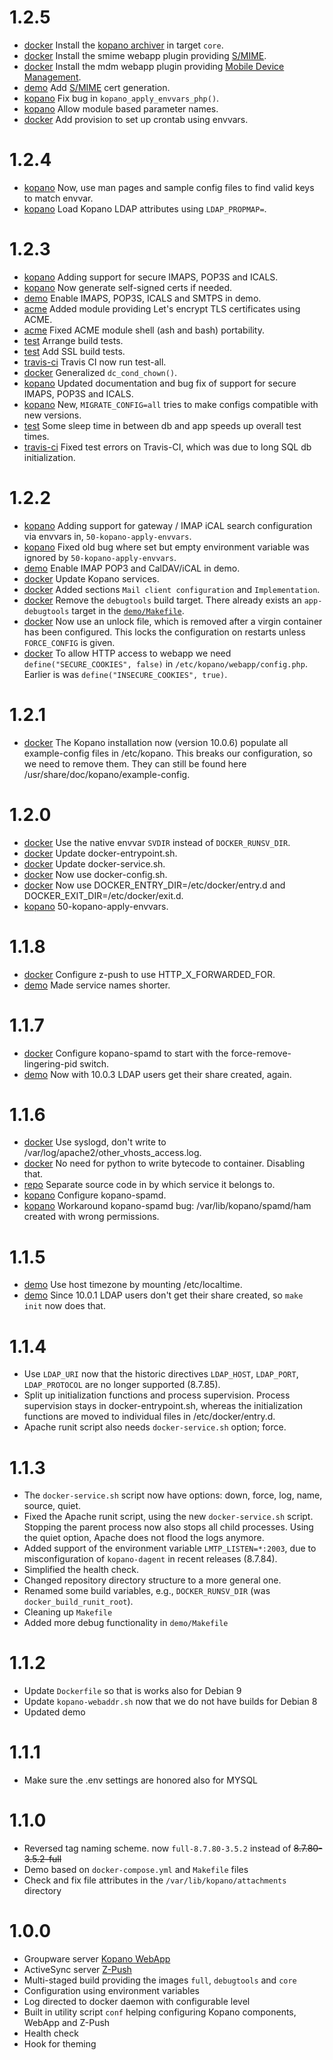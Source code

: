 # 1.2.5

- [docker](Dockerfile) Install the [kopano archiver](https://documentation.kopano.io/kopano_archiver_manual/) in target `core`.
- [docker](Dockerfile) Install the smime webapp plugin providing [S/MIME](https://kopano.com/blog/s-mime-plugin-description/).
- [docker](Dockerfile) Install the mdm webapp plugin providing [Mobile Device Management](https://documentation.kopano.io/webapp_mdm_manual/).
- [demo](demo) Add [S/MIME](https://kopano.com/blog/s-mime-plugin-description/) cert generation.
- [kopano](src/kopano/entry.d/10-kopano-common) Fix bug in `kopano_apply_envvars_php()`.
- [kopano](src/kopano/entry.d/10-kopano-common) Allow module based parameter names.
- [docker](src/docker/bin/docker-config.sh) Add provision to set up crontab using envvars.

# 1.2.4

- [kopano](src/kopano) Now, use man pages and sample config files to find valid keys to match envvar.
- [kopano](src/kopano) Load Kopano LDAP attributes using `LDAP_PROPMAP=`.

# 1.2.3

- [kopano](src/kopano) Adding support for secure IMAPS, POP3S and ICALS.
- [kopano](src/kopano) Now generate self-signed certs if needed.
- [demo](demo) Enable IMAPS, POP3S, ICALS and SMTPS in demo.
- [acme](src/acme) Added module providing Let's encrypt TLS certificates using ACME.
- [acme](src/acme) Fixed ACME module shell (ash and bash) portability.
- [test](test/Makefile) Arrange build tests.
- [test](test/Makefile) Add SSL build tests.
- [travis-ci](.travis.yml) Travis CI now run test-all.
- [docker](src/docker/bin/docker-config.sh) Generalized `dc_cond_chown()`.
- [kopano](src/kopano) Updated documentation and bug fix of support for secure IMAPS, POP3S and ICALS.
- [kopano](src/kopano) New, `MIGRATE_CONFIG=all` tries to make configs compatible with new versions.
- [test](test/Makefile) Some sleep time in between db and app speeds up overall test times.
- [travis-ci](.travis.yml) Fixed test errors on Travis-CI, which was due to long SQL db initialization.

# 1.2.2

- [kopano](src/kopano) Adding support for gateway / IMAP iCAL search configuration via envvars in, `50-kopano-apply-envvars`.
- [kopano](src/kopano) Fixed old bug where set but empty environment variable was ignored by `50-kopano-apply-envvars`.
- [demo](demo) Enable IMAP POP3 and CalDAV/iCAL in demo.
- [docker](Dockerfile) Update Kopano services.
- [docker](README.md) Added sections `Mail client configuration` and `Implementation`.
- [docker](Dockerfile) Remove the `debugtools` build target. There already exists an `app-debugtools` target in the [`demo/Makefile`](demo/Makefile).
- [docker](Dockerfile) Now use an unlock file, which is removed after a virgin container has been configured. This locks the configuration on restarts unless `FORCE_CONFIG` is given.
- [docker](Dockerfile) To allow HTTP access to webapp we need `define("SECURE_COOKIES", false)` in `/etc/kopano/webapp/config.php`. Earlier is was `define("INSECURE_COOKIES", true)`.

# 1.2.1

- [docker](Dockerfile) The Kopano installation now (version 10.0.6) populate all example-config files in /etc/kopano. This breaks our configuration, so we need to remove them. They can still be found here /usr/share/doc/kopano/example-config.

# 1.2.0

- [docker](src/docker) Use the native envvar `SVDIR` instead of `DOCKER_RUNSV_DIR`.
- [docker](src/docker) Update docker-entrypoint.sh.
- [docker](src/docker) Update docker-service.sh.
- [docker](src/docker) Now use docker-config.sh.
- [docker](src/docker) Now use DOCKER_ENTRY_DIR=/etc/docker/entry.d and DOCKER_EXIT_DIR=/etc/docker/exit.d.
- [kopano](src/kopano) 50-kopano-apply-envvars.

# 1.1.8

- [docker](Dockerfile) Configure z-push to use HTTP_X_FORWARDED_FOR.
- [demo](demo) Made service names shorter.

# 1.1.7

- [docker](Dockerfile) Configure kopano-spamd to start with the force-remove-lingering-pid switch.
- [demo](demo) Now with 10.0.3 LDAP users get their share created, again.

# 1.1.6

- [docker](Dockerfile) Use syslogd, don't write to /var/log/apache2/other_vhosts_access.log.
- [docker](Dockerfile) No need for python to write bytecode to container. Disabling that.
- [repo](src) Separate source code in by which service it belongs to.
- [kopano](src/kopano) Configure kopano-spamd.
- [kopano](src/kopano) Workaround kopano-spamd bug: /var/lib/kopano/spamd/ham created with wrong permissions.

# 1.1.5

- [demo](demo) Use host timezone by mounting /etc/localtime.
- [demo](demo) Since 10.0.1 LDAP users don't get their share created, so `make init` now does that.

# 1.1.4

- Use `LDAP_URI` now that the historic directives `LDAP_HOST`, `LDAP_PORT`, `LDAP_PROTOCOL` are no longer supported (8.7.85).
- Split up initialization functions and process supervision. Process supervision stays in docker-entrypoint.sh, whereas the initialization functions are moved to individual files in /etc/docker/entry.d.
- Apache runit script also needs `docker-service.sh` option; force.

# 1.1.3

- The `docker-service.sh` script now have options:  down, force, log, name, source, quiet.
- Fixed the Apache runit script, using the new `docker-service.sh` script. Stopping the parent process now also stops all child processes. Using the quiet option, Apache does not flood the logs anymore.
- Added support of the environment variable `LMTP_LISTEN=*:2003`, due to misconfiguration of `kopano-dagent` in recent releases (8.7.84).
- Simplified the health check.
- Changed repository directory structure to a more general one.
- Renamed some build variables, e.g., `DOCKER_RUNSV_DIR` (was `docker_build_runit_root`).
- Cleaning up `Makefile`
- Added more debug functionality in `demo/Makefile`

# 1.1.2

- Update `Dockerfile` so that is works also for Debian 9
- Update `kopano-webaddr.sh` now that we do not have builds for Debian 8
- Updated demo

# 1.1.1

- Make sure the .env settings are honored also for MYSQL

# 1.1.0

- Reversed tag naming scheme. now `full-8.7.80-3.5.2` instead of ~~8.7.80-3.5.2-full~~
- Demo based on `docker-compose.yml` and `Makefile` files
- Check and fix file attributes in the `/var/lib/kopano/attachments` directory

# 1.0.0

- Groupware server [Kopano WebApp](https://kopano.io/)
- ActiveSync server [Z-Push](http://z-push.org/)
- Multi-staged build providing the images `full`, `debugtools` and `core`
- Configuration using environment variables
- Log directed to docker daemon with configurable level
- Built in utility script `conf` helping configuring Kopano components, WebApp and Z-Push
- Health check
- Hook for theming

